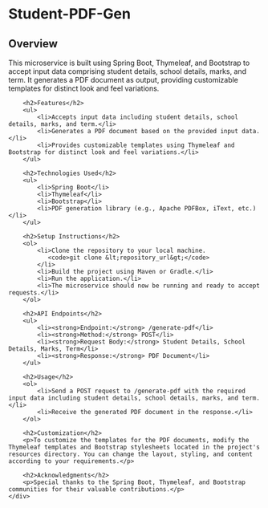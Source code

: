 # Student-PDF-Gen

<div>
<h2>Overview</h2>
        <p>This microservice is built using Spring Boot, Thymeleaf, and Bootstrap to accept input data comprising student details, school details, marks, and term. It generates a PDF document as output, providing customizable templates for distinct look and feel variations.</p>
  
        <h2>Features</h2>
        <ul>
            <li>Accepts input data including student details, school details, marks, and term.</li>
            <li>Generates a PDF document based on the provided input data.</li>
            <li>Provides customizable templates using Thymeleaf and Bootstrap for distinct look and feel variations.</li>
        </ul>

        <h2>Technologies Used</h2>
        <ul>
            <li>Spring Boot</li>
            <li>Thymeleaf</li>
            <li>Bootstrap</li>
            <li>PDF generation library (e.g., Apache PDFBox, iText, etc.)</li>
        </ul>

        <h2>Setup Instructions</h2>
        <ol>
            <li>Clone the repository to your local machine.
               <code>git clone &lt;repository_url&gt;</code>
            </li>
            <li>Build the project using Maven or Gradle.</li>
            <li>Run the application.</li>
            <li>The microservice should now be running and ready to accept requests.</li>
        </ol>

        <h2>API Endpoints</h2>
        <ul>
            <li><strong>Endpoint:</strong> /generate-pdf</li>
            <li><strong>Method:</strong> POST</li>
            <li><strong>Request Body:</strong> Student Details, School Details, Marks, Term</li>
            <li><strong>Response:</strong> PDF Document</li>
        </ul>

        <h2>Usage</h2>
        <ol>
            <li>Send a POST request to /generate-pdf with the required input data including student details, school details, marks, and term.</li>
            <li>Receive the generated PDF document in the response.</li>
        </ol>

        <h2>Customization</h2>
        <p>To customize the templates for the PDF documents, modify the Thymeleaf templates and Bootstrap stylesheets located in the project's resources directory. You can change the layout, styling, and content according to your requirements.</p>

        <h2>Acknowledgments</h2>
        <p>Special thanks to the Spring Boot, Thymeleaf, and Bootstrap communities for their valuable contributions.</p>
    </div>
